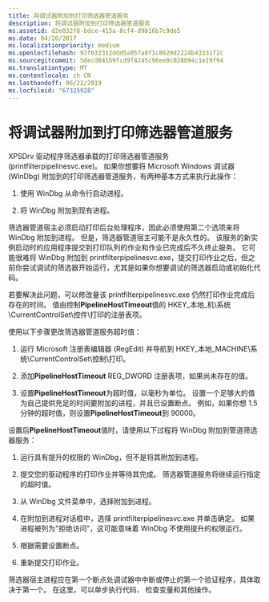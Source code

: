 ```yaml
---
title: 将调试器附加到打印筛选器管道服务
description: 将调试器附加到打印筛选器管道服务
ms.assetid: d2e032f8-bdce-415a-8cf4-d9816b7c9de5
ms.date: 04/20/2017
ms.localizationpriority: medium
ms.openlocfilehash: 93f632312ddd5a85fa8f1c8620d2224b4333172c
ms.sourcegitcommit: 5decd841b9fcd9f4245c96ee0c028894c1e19f94
ms.translationtype: MT
ms.contentlocale: zh-CN
ms.lasthandoff: 06/22/2019
ms.locfileid: "67325928"
---
```

# <a name="attaching-a-debugger-to-the-print-filter-pipeline-service"></a>将调试器附加到打印筛选器管道服务


XPSDrv 驱动程序筛选器承载的打印筛选器管道服务 (printfilterpipelinesvc.exe)。 如果你想要将 Microsoft Windows 调试器 (WinDbg) 附加到的打印筛选器管道服务，有两种基本方式来执行此操作：

1.  使用 WinDbg 从命令行启动进程。

2.  将 WinDbg 附加到现有进程。

筛选器管道宿主必须启动打印后台处理程序，因此必须使用第二个选项来将 WinDbg 附加到进程。 但是，筛选器管道宿主可能不是永久性的。 该服务的新实例启动时的应用程序提交到打印队列的作业和作业已完成后不久终止服务。 它可能很难将 WinDbg 附加到 printfilterpipelinesvc.exe，提交打印作业之后，但之前你尝试调试的筛选器开始运行，尤其是如果你想要调试的筛选器启动或初始化代码。

若要解决此问题，可以修改量该 printfilterpipelinesvc.exe 仍然打印作业完成后存在的时间。 值由控制**PipelineHostTimeout**值的 HKEY\_本地\_机\\系统\\CurrentControlSet\\控件\\打印的注册表项。

使用以下步骤更改筛选器管道服务超时值：

1.  运行 Microsoft 注册表编辑器 (RegEdit) 并导航到 HKEY\_本地\_MACHINE\\系统\\CurrentControlSet\\控制\\打印。

2.  添加**PipelineHostTimeout** REG\_DWORD 注册表项，如果尚未存在的值。

3.  设置**PipelineHostTimeout**为超时值，以毫秒为单位。 设置一个足够大的值为自己提供充足的时间要附加的进程，并且已设置断点。 例如，如果你想 1.5 分钟的超时值，则设置**PipelineHostTimeout**到 90000。

设置后**PipelineHostTimeout**值时，请使用以下过程将 WinDbg 附加到管道筛选器服务：

1.  运行具有提升的权限的 WinDbg，但不是将其附加到进程。

2.  提交您的驱动程序的打印作业并等待其完成。 筛选器管道服务将继续运行指定的超时值。

3.  从 WinDbg 文件菜单中，选择附加到进程。

4.  在附加到进程对话框中，选择 printfilterpipelinesvc.exe 并单击确定。 如果进程被列为"拒绝访问"，这可能意味着 WinDbg 不使用提升的权限运行。

5.  根据需要设置断点。

6.  重新提交打印作业。

筛选器宿主进程应在第一个断点处调试器中中断或停止的第一个验证程序，具体取决于第一个。 在这里，可以单步执行代码、 检查变量和其他操作。

 

 




